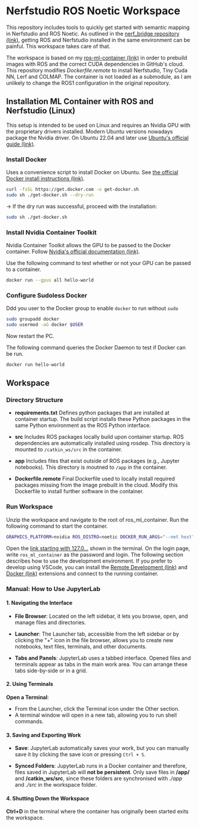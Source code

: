 # Nerfstudio ROS Noetic Workspace

This repository includes tools to quickly get started with semantic mapping in Nerfstudio and ROS Noetic. As outlined in the [nerf_bridge repository (link)](https://github.com/javieryu/nerf_bridge), getting ROS and Nerfstudio installed in the same environment can be painful. This workspace takes care of that.

The workspace is based on my [ros-ml-container (link)](https://github.com/SimonSchwaiger/ros-ml-container) in order to prebuild images with ROS and the correct CUDA dependencies in GitHub's cloud. This repository modifies *Dockerfile.remote* to install Nerfstudio, Tiny Cuda NN, Lerf and COLMAP. The container is not loaded as a submodule, as I am unlikely to change the ROS1 configuration in the original repository.

## Installation ML Container with ROS and Nerfstudio (Linux)

This setup is intended to be used on Linux and requires an Nvidia GPU with the proprietary drivers installed. Modern Ubuntu versions nowadays package the Nvidia driver. On Ubuntu 22.04 and later use [Ubuntu's official guide (link)](https://ubuntu.com/server/docs/nvidia-drivers-installation).

### Install Docker

Uses a convenience script to install Docker on Ubuntu. See [the official Docker install instructions (link)](https://docs.docker.com/engine/install/ubuntu/#install-using-the-convenience-script).

```bash
curl -fsSL https://get.docker.com -o get-docker.sh
sudo sh ./get-docker.sh --dry-run
```

$\to$ If the dry run was successful, proceed with the installation:

```bash
sudo sh ./get-docker.sh
```

### Install Nvidia Container Toolkit

Nvidia Container Toolkit allows the GPU to be passed to the Docker container. Follow [Nvidia's official documentation (link)](https://docs.nvidia.com/datacenter/cloud-native/container-toolkit/1.16.2/install-guide.html).

Use the following command to test whether or not your GPU can be passed to a container.

```bash
docker run --gpus all hello-world
```

### Configure Sudoless Docker

Ddd you user to the Docker group to enable `docker` to run without `sudo`

```bash
sudo groupadd docker
sudo usermod -aG docker $USER
```

Now restart the PC.

The following command queries the Docker Daemon to test if Docker can be run.

```bash
docker run hello-world
```

## Workspace

### Directory Structure

* **requirements.txt**
   Defines python packages that are installed at container startup. The build script installs these Python packages in the same Python environment as the ROS Python interface.

* **src**
   Includes ROS packages locally build upon container startup. ROS dependencies are automatically installed using rosdep. This directory is mounted to `/catkin_ws/src` in the container.

* **app**
   Includes files that exist outside of ROS packages (e.g., Jupyter notebooks). This directory is moutned to `/app` in the container.

* **Dockerfile.remote**
   Final Dockerfile used to locally install required packages missing from the image prebuilt in the cloud. Modify this Dockerfile to install further software in the container.

### Run Workspace

Unzip the workspace and navigate to the root of ros_ml_container. Run the following command to start the container.

```bash
GRAPHICS_PLATFORM=nvidia ROS_DISTRO=noetic DOCKER_RUN_ARGS="--net host" bash buildandrun.sh
```

Open the [link starting with 127.0...](http://127.0.0.1:8888) shown in the terminal. On the login page, write `ros_ml_container` as the password and login. The following section describes how to use the development environment. If you prefer to develop using VSCode, you can install the [Remote Development (link)](https://code.visualstudio.com/docs/remote/remote-overview) and [Docker (link)](https://marketplace.visualstudio.com/items?itemName=ms-azuretools.vscode-docker) extensions and connect to the running container.

### Manual: How to Use JupyterLab

#### 1. **Navigating the Interface**

   * **File Browser**: Located on the left sidebar, it lets you browse, open, and manage files and directories.
   
   * **Launcher**: The Launcher tab, accessible from the left sidebar or by clicking the "+" icon in the file browser, allows you to create new notebooks, text files, terminals, and other documents.

   * **Tabs and Panels**: JupyterLab uses a tabbed interface. Opened files and terminals appear as tabs in the main work area. You can arrange these tabs side-by-side or in a grid.

#### 2. **Using Terminals**

 **Open a Terminal**:
   - From the Launcher, click the Terminal icon under the Other section.
   - A terminal window will open in a new tab, allowing you to run shell commands.

#### 3. **Saving and Exporting Work**

   * **Save**: JupyterLab automatically saves your work, but you can manually save it by clicking the save icon or pressing `Ctrl + S`.

   * **Synced Folders**: JupyterLab runs in a Docker container and therefore, files saved in JupyterLab will **not be persistent**. Only save files in **/app/** and **/catkin_ws/src**, since these folders are synchronised with *./app* and *./src* in the workspace folder.

#### 4. **Shutting Down the Workspace**

**Ctrl+D** in the terminal where the container has originally been started exits the workspace.